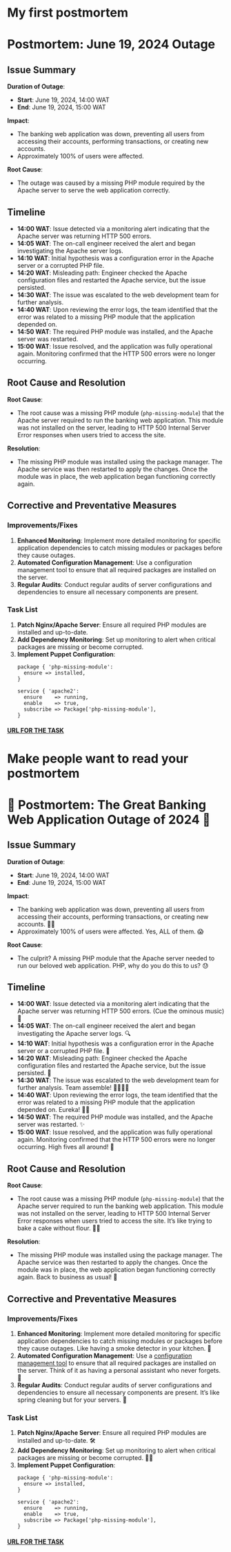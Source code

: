 # My first postmortem
# Postmortem: June 19, 2024 Outage

## Issue Summary

**Duration of Outage**:
- **Start**: June 19, 2024, 14:00 WAT
- **End**: June 19, 2024, 15:00 WAT

**Impact**:
- The banking web application was down, preventing all users from accessing their accounts, performing transactions, or creating new accounts.
- Approximately 100% of users were affected.

**Root Cause**:
- The outage was caused by a missing PHP module required by the Apache server to serve the web application correctly.

## Timeline

- **14:00 WAT**: Issue detected via a monitoring alert indicating that the Apache server was returning HTTP 500 errors.
- **14:05 WAT**: The on-call engineer received the alert and began investigating the Apache server logs.
- **14:10 WAT**: Initial hypothesis was a configuration error in the Apache server or a corrupted PHP file.
- **14:20 WAT**: Misleading path: Engineer checked the Apache configuration files and restarted the Apache service, but the issue persisted.
- **14:30 WAT**: The issue was escalated to the web development team for further analysis.
- **14:40 WAT**: Upon reviewing the error logs, the team identified that the error was related to a missing PHP module that the application depended on.
- **14:50 WAT**: The required PHP module was installed, and the Apache server was restarted.
- **15:00 WAT**: Issue resolved, and the application was fully operational again. Monitoring confirmed that the HTTP 500 errors were no longer occurring.

## Root Cause and Resolution

**Root Cause**:
- The root cause was a missing PHP module (`php-missing-module`) that the Apache server required to run the banking web application. This module was not installed on the server, leading to HTTP 500 Internal Server Error responses when users tried to access the site.

**Resolution**:
- The missing PHP module was installed using the package manager. The Apache service was then restarted to apply the changes. Once the module was in place, the web application began functioning correctly again.

## Corrective and Preventative Measures

### Improvements/Fixes

1. **Enhanced Monitoring**: Implement more detailed monitoring for specific application dependencies to catch missing modules or packages before they cause outages.
2. **Automated Configuration Management**: Use a configuration management tool to ensure that all required packages are installed on the server.
3. **Regular Audits**: Conduct regular audits of server configurations and dependencies to ensure all necessary components are present.

### Task List

1. **Patch Nginx/Apache Server**: Ensure all required PHP modules are installed and up-to-date.
2. **Add Dependency Monitoring**: Set up monitoring to alert when critical packages are missing or become corrupted.
3. **Implement Puppet Configuration**:
   ```puppet
   package { 'php-missing-module':
     ensure => installed,
   }

   service { 'apache2':
     ensure    => running,
     enable    => true,
     subscribe => Package['php-missing-module'],
   }
#### [URL FOR THE TASK](https://docs.google.com/document/d/1PqEJypEnsQxncfOBrteigxvsInBihDDgW7_OBV71WNY/edit?usp=sharing)








# Make people want to read your postmortem

# 🚨 Postmortem: The Great Banking Web Application Outage of 2024 🚨


## Issue Summary

**Duration of Outage**:
- **Start**: June 19, 2024, 14:00 WAT
- **End**: June 19, 2024, 15:00 WAT

**Impact**:
- The banking web application was down, preventing all users from accessing their accounts, performing transactions, or creating new accounts. 🏦💥
- Approximately 100% of users were affected. Yes, ALL of them. 😱

**Root Cause**:
- The culprit? A missing PHP module that the Apache server needed to run our beloved web application. PHP, why do you do this to us? 😓

## Timeline

- **14:00 WAT**: Issue detected via a monitoring alert indicating that the Apache server was returning HTTP 500 errors. (Cue the ominous music) 🎵
- **14:05 WAT**: The on-call engineer received the alert and began investigating the Apache server logs. 🔍
- **14:10 WAT**: Initial hypothesis was a configuration error in the Apache server or a corrupted PHP file. 🧐
- **14:20 WAT**: Misleading path: Engineer checked the Apache configuration files and restarted the Apache service, but the issue persisted. 🤔
- **14:30 WAT**: The issue was escalated to the web development team for further analysis. Team assemble! 🦸‍♂️🦸‍♀️
- **14:40 WAT**: Upon reviewing the error logs, the team identified that the error was related to a missing PHP module that the application depended on. Eureka! 🕵️‍♀️
- **14:50 WAT**: The required PHP module was installed, and the Apache server was restarted. ✨
- **15:00 WAT**: Issue resolved, and the application was fully operational again. Monitoring confirmed that the HTTP 500 errors were no longer occurring. High fives all around! 🙌

## Root Cause and Resolution

**Root Cause**:
- The root cause was a missing PHP module (`php-missing-module`) that the Apache server required to run the banking web application. This module was not installed on the server, leading to HTTP 500 Internal Server Error responses when users tried to access the site. It’s like trying to bake a cake without flour. 🍰❌

**Resolution**:
- The missing PHP module was installed using the package manager. The Apache service was then restarted to apply the changes. Once the module was in place, the web application began functioning correctly again. Back to business as usual! 💼

## Corrective and Preventative Measures

### Improvements/Fixes

1. **Enhanced Monitoring**: Implement more detailed monitoring for specific application dependencies to catch missing modules or packages before they cause outages. Like having a smoke detector in your kitchen. 🚨
2. **Automated Configuration Management**: Use a [configuration management tool](https://puppet.com/docs/puppet/latest/puppet_index.html) to ensure that all required packages are installed on the server. Think of it as having a personal assistant who never forgets. 🤖
3. **Regular Audits**: Conduct regular audits of server configurations and dependencies to ensure all necessary components are present. It’s like spring cleaning but for your servers. 🧹

### Task List

1. **Patch Nginx/Apache Server**: Ensure all required PHP modules are installed and up-to-date. 🛠️
2. **Add Dependency Monitoring**: Set up monitoring to alert when critical packages are missing or become corrupted. 🕵️‍♂️
3. **Implement Puppet Configuration**:
   ```puppet
   package { 'php-missing-module':
     ensure => installed,
   }

   service { 'apache2':
     ensure    => running,
     enable    => true,
     subscribe => Package['php-missing-module'],
   }

#### [URL FOR THE TASK](https://docs.google.com/document/d/1nuF40ETvj7TR4E1a9BcshbI8d_ISQnUzVg4k4MeXJYI/edit?usp=sharing)
